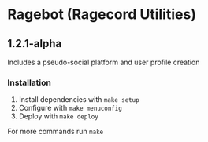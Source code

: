 # Ragebot (Ragecord Utilities)
## 1.2.1-alpha

Includes a pseudo-social platform and user profile creation

### Installation

1. Install dependencies with `make setup`
2. Configure with `make menuconfig`
3. Deploy with `make deploy`

For more commands run `make`
